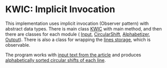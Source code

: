 # KWIC: Implicit Invocation

This implementation uses implicit invocation (Observer pattern) with abstract data types.
There is main class [KWIC](https://github.com/klimesf/kwic/blob/master/03-implicit-invocation/src/cz/cvut/fel/ass/kwic/implicitInvocation/KWIC.java)
with main method, and then there are classes for each module (
[Input](https://github.com/klimesf/kwic/blob/master/03-implicit-invocation/src/cz/cvut/fel/ass/kwic/implicitInvocation/Input.java),
[CircularShift](https://github.com/klimesf/kwic/blob/master/03-implicit-invocation/src/cz/cvut/fel/ass/kwic/implicitInvocation/CircularShift.java),
[Alphabetizer](https://github.com/klimesf/kwic/blob/master/03-implicit-invocation/src/cz/cvut/fel/ass/kwic/implicitInvocation/Alphabetizer.java),
[Output](https://github.com/klimesf/kwic/blob/master/03-implicit-invocation/src/cz/cvut/fel/ass/kwic/implicitInvocation/Output.java)).
There is also a class for wrapping the [lines storage](https://github.com/klimesf/kwic/blob/master/03-implicit-invocation/src/cz/cvut/fel/ass/kwic/implicitInvocation/Lines.java), which is observable.

The program works with [input text from the article](https://github.com/klimesf/kwic/blob/master/03-implicit-invocation/input.txt)
and produces [alphabetically sorted circular shifts of each line](https://github.com/klimesf/kwic/blob/master/03-implicit-invocation/output.txt).
